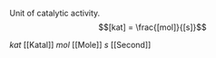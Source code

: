 Unit of catalytic activity.
$$[kat] = \frac{[mol]}{[s]}$$

$kat$ [[Katal]]
$mol$ [[Mole]]
$s$ [[Second]]
